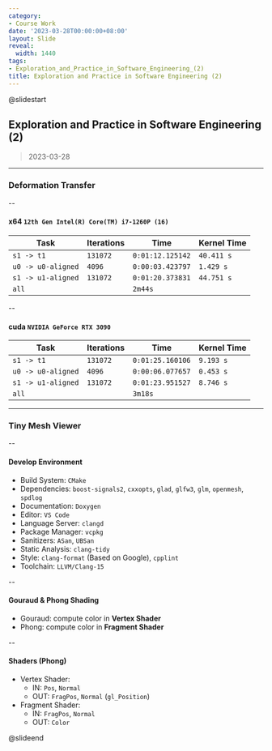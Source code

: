 ```yaml
---
category:
- Course Work
date: '2023-03-28T00:00:00+08:00'
layout: Slide
reveal:
  width: 1440
tags:
- Exploration_and_Practice_in_Software_Engineering_(2)
title: Exploration and Practice in Software Engineering (2)
---
```


@slidestart

## Exploration and Practice in Software Engineering (2)

> 2023-03-28

---

### Deformation Transfer

--

#### x64 `12th Gen Intel(R) Core(TM) i7-1260P (16)`

| Task               | Iterations | Time             | Kernel Time |
| ------------------ | ---------- | ---------------- | ----------- |
| `s1 -> t1`         | `131072`   | `0:01:12.125142` | `40.411 s`  |
| `u0 -> u0-aligned` | `4096`     | `0:00:03.423797` | `1.429 s`   |
| `s1 -> u1-aligned` | `131072`   | `0:01:20.373831` | `44.751 s`  |
| `all`              |            | `2m44s`          |             |

--

#### cuda `NVIDIA GeForce RTX 3090`

| Task               | Iterations | Time             | Kernel Time |
| ------------------ | ---------- | ---------------- | ----------- |
| `s1 -> t1`         | `131072`   | `0:01:25.160106` | `9.193 s`   |
| `u0 -> u0-aligned` | `4096`     | `0:00:06.077657` | `0.453 s`   |
| `s1 -> u1-aligned` | `131072`   | `0:01:23.951527` | `8.746 s`   |
| `all`              |            | `3m18s`          |             |

---

### Tiny Mesh Viewer

--

#### Develop Environment

- Build System: `CMake`
- Dependencies: `boost-signals2`, `cxxopts`, `glad`, `glfw3`, `glm`, `openmesh`, `spdlog`
- Documentation: `Doxygen`
- Editor: `VS Code`
- Language Server: `clangd`
- Package Manager: `vcpkg`
- Sanitizers: `ASan`, `UBSan`
- Static Analysis: `clang-tidy`
- Style: `clang-format` (Based on Google), `cpplint`
- Toolchain: `LLVM/Clang-15`

--

#### Gouraud & Phong Shading

- Gouraud: compute color in **Vertex Shader**
- Phong: compute color in **Fragment Shader**

--

#### Shaders (Phong)

- Vertex Shader:
  - IN: `Pos`, `Normal`
  - OUT: `FragPos`, `Normal` (`gl_Position`)
- Fragment Shader:
  - IN: `FragPos`, `Normal`
  - OUT: `Color`

@slideend
